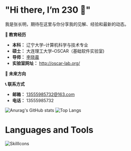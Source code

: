 # "Hi there, I’m 230 👋"
我是张长明，期待在这里与你分享我的见解、经验和最新的动态。

**🚀 教育经历**
- **本科：** 辽宁大学–计算机科学与技术专业
- **硕士：** 大连理工大学–OSCAR（基础软件实验室)
- **导师：** [李晓晨](https://xiaochen-li.github.io/)
- **实验室网址：** http://oscar-lab.org/

**🎯 未来方向**

**📞 联系方式**
- **邮箱：**   13555985732@163.com
- **电话：** 13555985732

![Anurag's GitHub stats](https://github-readme-stats.vercel.app/api?username=20040122)
![Top Langs](https://github-readme-stats.vercel.app/api/top-langs/?username=20040122)
# Languages and Tools

![SkillIcons](https://skillicons.dev/icons?i=js,html,css,mysql,ubuntu,linux,windows,php,java,c,cpp,vscode,idea,clion,cloudflare,github,git,apple,anaconda,cmake,gmail,lit,maven,netlify,latex,phpstorm,postman,pycharm,qt,sqlite,spring,selenium)
